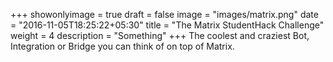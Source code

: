+++
showonlyimage = true
draft = false
image = "images/matrix.png"
date = "2016-11-05T18:25:22+05:30"
title = "The Matrix StudentHack Challenge"
weight = 4
description = "Something"
+++
The coolest and craziest Bot, Integration or Bridge you can think of on top of Matrix.
<!--more-->
